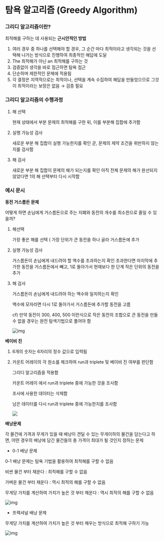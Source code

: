 # 탐욕 알고리즘 (Greedy Algorithm)

### 그리디 알고리즘이란?

최적해를 구하는 데 사용되는 **근시안적인 방법**

1. 여러 경우 중 하나를 선택해야 할 경우, 그 순간 마다 최적이라고 생각되는 것을 선택해 나가는 방식으로 진행하여 최종적인 해답에 도달
2. The 최적해가 아닌 an 최적해를 구하는 것
3. 검증없이 생각을 바로 접근하면 탐욕 접근
4. 단순하며 제한적인 문제에 적용됨
5. 각 결정은 지역적으로는 최적이나, 선택을 계속 수집하여 해답을 만들었으므로 그것이 최적이라는 보장은 없음 → 검증 필요

### 그리디 알고리즘의 수행과정

1. 해 선택

   현재 상태에서 부분 문제의 최적해를 구한 뒤, 이를 부분해 집합에 추가함

2. 실행 가능성 검사

   새로운 부분 해 집합이 실행 가능한지를 확인 곧, 문제의 제약 조건을 위반하지 않는지를 검사함

3. 해 검사

   새로운 부분 해 집합이 문제의 해가 되는지를 확인 아직 전체 문제의 해가 완선되지 않았다면 1의 해 선택부터 다시 시작함

### 예시 문시

**동전 거스름돈 문제**

어떻게 하면 손님에게 거스름돈으로 주는 지폐와 동전의 개수를 최소한으로 줄일 수 있을까?

1. 해선택

   가장 좋은 해를 선택 ( 가장 단위가 큰 동전을 하나 골라 거스름돈에 추가

2. 실행 가능성 검사

   거스름돈이 손님에게 내드려야 할 액수를 초과하는지 확인 초과한다면 마지막에 추가한 동전을 거스름돈에서 빼고, 1로 돌아가서 현재보다 한 단계 작은 단위의 동전을 추가

3. 해 검사

   거스름돈이 손님에게 내드려야 하는 액수와 일치하는지 확인

   액수에 모자라면 다시 1로 돌아가서 거스름돈에 추가할 동전을 고름
   
   cf) 만약 동전이 300, 400, 500 이런식으로 작은 동전의 조합으로 큰 동전을 만들 수 없을 경우는 완전 탐색기법으로 풀어야 함
   
   ![img](https://www.notion.so/image/https%3A%2F%2Fs3-us-west-2.amazonaws.com%2Fsecure.notion-static.com%2F43e72d13-9f9a-474a-9dba-83cbdf4e07b6%2FUntitled.png?table=block&id=2ee1c043-fad5-4be9-b7cb-f18490403e38&width=1210&cache=v2)
   
   

**베이비 진**

1. 6개의 숫자는 6자리의 정수 값으로 입력됨

2. 카운트 어레이의 각 원소를 체크하여 run과 triplete 및 베이비 진 여부를 판단함

   그리디 알고리즘을 적용함

   카운트 어레이 에서 run과 triplete 중에 가능한 것을 조사함

   조사에 사용한 데이터는 삭제함

   남은 데이터를 다시 run과 triplete 중에 가능한지를 조사함

   ![](https://s3.us-west-2.amazonaws.com/secure.notion-static.com/39e83c0c-381b-4901-af06-956db7342765/Untitled.png?X-Amz-Algorithm=AWS4-HMAC-SHA256&X-Amz-Credential=ASIAT73L2G45AREGSOIV%2F20191114%2Fus-west-2%2Fs3%2Faws4_request&X-Amz-Date=20191114T114555Z&X-Amz-Expires=86400&X-Amz-Security-Token=IQoJb3JpZ2luX2VjEBkaCXVzLXdlc3QtMiJIMEYCIQDngZ%2BZtNIDjdvcPcHfgisvhrZWe5szGfKeNj7yt0D6xQIhAN3IWw%2BWsT78bDeUKExWP4B%2BsqMAa38S01dSdyiKrPbdKtICCEIQABoMMjc0NTY3MTQ5MzcwIgxeNkGdObmAhd6iSGgqrwINttkEWEBN4cCZ80Bl2FgIiETVfNUzpe9xCJkhOk8rXXahMLsDhsj3yLQfXzbhJE9DCEV0iqr7oyUZzw03AqrkMgzJF2vyL%2BLWMbhu6n22VL1%2BgqtQ3cFmOKZP61wW8PW7XM4MhfUS6MT2EgUzEBsZs%2BGX%2FAjGM9oVw52BxzZ2GXOnym%2FEfa7wTIK7rNh8R4byy3O28v3xoV7qpOxzjmg9%2BfU0yJpWyRnPGK6qAidJyFTBnjtHvSPpJePx3MoleXnMWGBtfLwTSP31z%2FRaoJ8V9DwZYNhOFgSuoRkApj2PifDuSsHBKALZaMcYW2otuAyFRdqfe%2BsHwzL4W99CKYE702J7AHv5%2BC%2B%2BnAFwfqosCnaIlF%2BpYN%2BZhDv83kbbrl2ZR0XVpVpX5mzqS84W05owx5%2B07gU6zAJIA1V1WOw3MWw%2BZkWtCa7k6duc2TiD6dj4GZK55Gyt2%2BDQkSc9IfBjb%2BNcFMXC5WlwuwyPqnwgluAXYZc%2FKmZqe40yqp6yPuVwRi%2FZKsk4ihwSp16jCibQAv8NNxgJEm8wPO345NEEdoz%2FPQgc0UaNgb5Vu%2BOEVPvbzZdgs8d1RWgw%2F6VRSFUG7u52MSj7cirpKSw53yby1Roy%2F2E4fjeHPVdwCQnb5RDT4o2ATex7HLIWXJG%2FL1SpqK%2F%2FlY8VxEvSHNDnW8CkSFS3H62%2Fd3KjCljH0lO2hW34oaOYEJdjtF40TgVk2xD3g0WaZCDsVLGGYy9F9mgK%2BGmxyIcQq2ILRtyRo9KiblucQo6URnaBxZwW250bAIATUceiLazVEhqNH%2BnONmuhi6ZTZ%2ByClOAdN0f5IDBfGEn5JNPgosG5WPEJJUUeROcWGwipGg%3D%3D&X-Amz-Signature=b4317db2ab03f10f01fbbf072c8c7b50e754e39a4c2e8c03c8e708e637448232&X-Amz-SignedHeaders=host&response-content-disposition=filename%20%3D%22Untitled.png%22)
   
   

**배낭문제**

각 물건에 가격과 무게가 있을 때 배낭이 견딜 수 있는 무게이하의 물건을 담는다고 하면, 어떤 경우의 배낭에 담긴 물건들의 총 가격이 최대가 될 것인지 정하는 문제

- 0-1 배낭 문제

 0-1 배낭 문제는 탐욕 기법을 활용하여 최적해를 구할 수 없음

비싼 물건 부터 채운다 : 최적해를 구할 수 없음

가벼운 물건 부터 채운다 : 역시 최적의 해를 구할 수 없음

무게당 가치를 계산하여 가치가 높은 것 부터 채운다 : 역시 최적의 해를 구할 수 없음

![img](https://www.notion.so/image/https%3A%2F%2Fs3-us-west-2.amazonaws.com%2Fsecure.notion-static.com%2F6346a283-5139-4374-ab1d-482bff409cab%2FUntitled.png?table=block&id=45937014-fca4-4a02-bcaf-a02fa5b7df16&width=1860&cache=v2)

- 프랙셔널 배낭 문제

무게당 가치를 계산하여 가치가 높은 것 부터 채우는 방식으로 최적해 구하기 가능

![img](https://www.notion.so/image/https%3A%2F%2Fs3-us-west-2.amazonaws.com%2Fsecure.notion-static.com%2F46667985-585e-4b4b-befe-435764a7cc99%2FUntitled.png?table=block&id=c1ca88f4-20a4-4111-b126-a69e8030b811&width=1790&cache=v2)